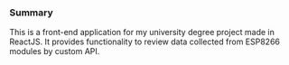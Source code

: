 ### Summary 
This is a front-end application for my university degree project made in ReactJS. It provides functionality to review data collected from ESP8266 modules by custom API.
